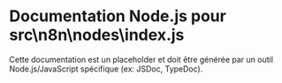 # Documentation Node.js pour src\n8n\nodes\index.js

Cette documentation est un placeholder et doit être générée par un outil Node.js/JavaScript spécifique (ex: JSDoc, TypeDoc).
